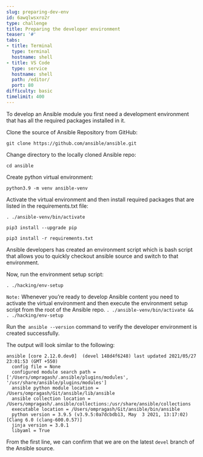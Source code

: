 ```yaml
---
slug: preparing-dev-env
id: 6awqlwsxro2r
type: challenge
title: Preparing the developer environment
teaser: '#'
tabs:
- title: Terminal
  type: terminal
  hostname: shell
- title: VS Code
  type: service
  hostname: shell
  path: /editor/
  port: 80
difficulty: basic
timelimit: 400
---
```

To develop an Ansible module you first need a development environment that has all the required packages installed in it.

Clone the source of Ansible Repository from GitHub:

```
git clone https://github.com/ansible/ansible.git
```

Change directory to the locally cloned Ansible repo:

```
cd ansible
```

Create python virtual environment:

```
python3.9 -m venv ansible-venv
```

Activate the virtual environment and then install required packages that are listed in the requirements.txt file:

```
. ./ansible-venv/bin/activate
```

```
pip3 install --upgrade pip
```

```
pip3 install -r requirements.txt
```

Ansible developers has created an environment script which is bash script that allows you to quickly checkout ansible source and switch to that environment.

Now, run the environment setup script:

```
. ./hacking/env-setup
```

`Note:` Whenever you’re ready to develop Ansible content you need to activate the virtual environment and then execute the environment setup script from the root of the Ansible repo.
`. ./ansible-venv/bin/activate && . ./hacking/env-setup`

Run the` ansible --version` command to verify the developer environment is created successfully.

The output will look similar to the following:

~~~
ansible [core 2.12.0.dev0]  (devel 148d4f6248) last updated 2021/05/27 23:01:53 (GMT +550)
  config file = None
  configured module search path = ['/Users/ompragash/.ansible/plugins/modules', '/usr/share/ansible/plugins/modules']
  ansible python module location = /Users/ompragash/Git/ansible/lib/ansible
  ansible collection location = /Users/ompragash/.ansible/collections:/usr/share/ansible/collections
  executable location = /Users/ompragash/Git/ansible/bin/ansible
  python version = 3.9.5 (v3.9.5:0a7dcbdb13, May  3 2021, 13:17:02) [Clang 6.0 (clang-600.0.57)]
  jinja version = 3.0.1
  libyaml = True
~~~

From the first line, we can confirm that we are on the latest `devel` branch of the Ansible source.
